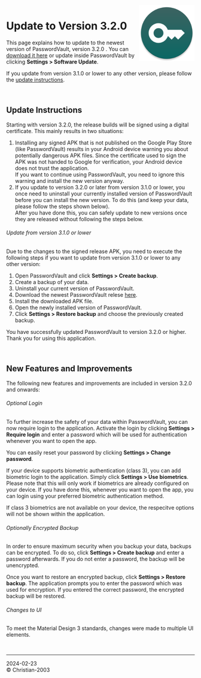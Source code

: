 <img src="../img/icon.png" height="150" align="right">

# Update to Version 3.2.0
This page explains how to update to the newest version of PasswordVault, version 3.2.0 . You can [download it here](https://github.com/Christian-2003/password-vault/releases/tag/v3.2.0) or update inside PasswordVault by clicking **Settings > Software Update**.

If you update from version 3.1.0 or lower to any other version, please follow the [update instructions](#update-from-version-310-or-lower).

<br>

## Update Instructions
Starting with version 3.2.0, the release builds will be signed using a digital certificate. This mainly results in two situations:

1. Installing any signed APK that is not published on the Google Play Store (like PasswordVault) results in your Android device warning you about potentially dangerous APK files. Since the certificate used to sign the APK was not handed to Google for verification, your Android device does not trust the application.  
If you want to continue using PasswordVault, you need to ignore this warning and install the new version anyway.
2. If you update to version 3.2.0 or later from version 3.1.0 or lower, you once need to uninstall your currently installed version of PasswordVault before you can install the new version. To do this (and keep your data, please follow the steps shown below).  
After you have done this, you can safely update to new versions once they are released without following the steps below.

###### Update from version 3.1.0 or lower
Due to the changes to the signed release APK, you need to execute the following steps if you want to update from version 3.1.0 or lower to any other version:

1. Open PasswordVault and click **Settings > Create backup**.
2. Create a backup of your data.
3. Uninstall your current version of PasswordVault.
4. Download the newest PasswordVault relese [here](https://github.com/Christian-2003/password-vault/releases/latest).
5. Install the downloaded APK file.
6. Open the newly installed version of PasswordVault.
7. Click **Settings > Restore backup** and choose the previously created backup.

You have successfully updated PasswordVault to version 3.2.0 or higher. Thank you for using this application.

<br>

## New Features and Improvements
The following new features and improvements are included in version 3.2.0 and onwards:

###### Optional Login
To further increase the safety of your data within PasswordVault, you can now require login to the application. Activate the login by clicking **Settings > Require login** and enter a password which will be used for authentication whenever you want to open the app.

You can easily reset your password by clicking **Settings > Change password**.

If your device supports biometric authentication (class 3), you can add biometric login to the application. Simply click **Settings > Use biometrics**. Please note that this will only work if biometrics are already configured on your device. If you have done this, whenever you want to open the app, you can login using your preferred biometric authentication method.

If class 3 biometrics are not available on your device, the respecitve options will not be shown within the application.


###### Optionally Encrypted Backup
In order to ensure maximum security when you backup your data, backups can be encrypted. To do so, click **Settings > Create backup** and enter a password afterwards. If you do not enter a password, the backup will be unencrypted.

Once you want to restore an encrypted backup, click **Settings > Restore backup**. The application prompts you to enter the password which was used for encryption. If you entered the correct password, the encrypted backup will be restored.


###### Changes to UI
To meet the Material Design 3 standards, changes were made to multiple UI elements.

<br>

***
2024-02-23  
&copy; Christian-2003
